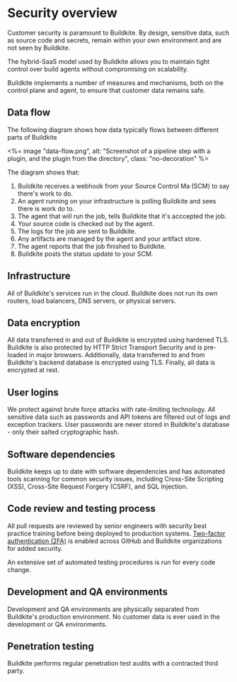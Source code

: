 # Security overview

Customer security is paramount to Buildkite. By design, sensitive data, such as source code and secrets, remain within
your own environment and are not seen by Buildkite.

The hybrid-SaaS model used by Buildkite allows you to maintain tight control over build agents without compromising on scalability.

Buildkite implements a number of measures and mechanisms, both on the control plane and agent, to ensure that customer data remains safe.

## Data flow

The following diagram shows how data typically flows between different parts of Buildkite

<%= image "data-flow.png", alt: "Screenshot of a pipeline step with a plugin, and the plugin from the directory", class: "no-decoration" %>

The diagram shows that:

1. Buildkite receives a webhook from your Source Control Ma (SCM) to say there's work to do.
1. An agent running on your infrastructure is polling Buildkite and sees there is work do to.
1. The agent that will run the job, tells Buildkite that it's acccepted the job.
1. Your source code is checked out by the agent.
1. The logs for the job are sent to Buildkite.
1. Any artifacts are managed by the agent and your artifact store.
1. The agent reports that the job finished to Buildkite.
1. Buildkite posts the status update to your SCM.

## Infrastructure

All of Buildkite's services run in the cloud. Buildkite does not run its own routers, load balancers, DNS servers, or physical servers.

## Data encryption

All data transferred in and out of Buildkite is encrypted using hardened TLS. Buildkite is also protected by HTTP Strict Transport Security and is pre-loaded in major browsers. Additionally, data transferred to and from Buildkite's backend database is encrypted using TLS. Finally, all data is encrypted at rest.

## User logins

We protect against brute force attacks with rate-limiting technology. All sensitive data such as passwords and API tokens are filtered out of logs and exception trackers. User passwords are never stored in Buildkite's database - only their salted cryptographic hash.

## Software dependencies

Buildkite keeps up to date with software dependencies and has automated tools scanning for common security issues, including Cross-Site Scripting (XSS), Cross-Site Request Forgery (CSRF), and SQL Injection.

## Code review and testing process

All pull requests are reviewed by senior engineers with security best practice training before being deployed to production systems. [Two-factor authentication (2FA)](/docs/tutorials/2fa) is enabled across GitHub and Buildkite organizations for added security.

An extensive set of automated testing procedures is run for every code change.

## Development and QA environments

Development and QA environments are physically separated from Buildkite's production environment. No customer data is ever used in the development or QA environments.

## Penetration testing

Buildkite performs regular penetration test audits with a contracted third party.
